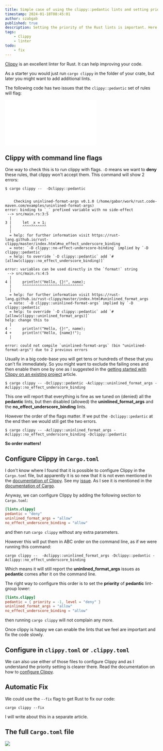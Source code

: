 ```yaml
---
title: Simple case of using the clippy::pedantic lints and setting priority
timestamp: 2024-01-18T08:45:01
author: szabgab
published: true
description: Setting the priority of the Rust lints is important. Here is how to do it.
tags:
    - Clippy
    - linter
todo:
    - fix
---
```


[Clippy](https://doc.rust-lang.org/stable/clippy/index.html) is an excellent linter for Rust. It can help improving your code.

As a starter you would just run `cargo clippy` in the folder of your crate, but later you might want to add additional lints.

The following code has two issues that the `clippy::pedantic` set of rules will flag:

![](examples/uninlined-format-args/src/main.rs)

## Clippy with command line flags

One way to check this is to run clippy with flags. `-D` means we want to **deny** these rules, that clippy won't accept them. This command will show 2 errors:

```
$ cargo clippy --  -Dclippy::pedantic


    Checking uninlined-format-args v0.1.0 (/home/gabor/work/rust.code-maven.com/examples/uninlined-format-args)
error: binding to `_` prefixed variable with no side-effect
 --> src/main.rs:3:5
  |
3 |     let _x = 1;
  |     ^^^^^^^^^^^
  |
  = help: for further information visit https://rust-lang.github.io/rust-clippy/master/index.html#no_effect_underscore_binding
  = note: `-D clippy::no-effect-underscore-binding` implied by `-D clippy::pedantic`
  = help: to override `-D clippy::pedantic` add `#[allow(clippy::no_effect_underscore_binding)]`

error: variables can be used directly in the `format!` string
 --> src/main.rs:4:5
  |
4 |     println!("Hello, {}!", name);
  |     ^^^^^^^^^^^^^^^^^^^^^^^^^^^^
  |
  = help: for further information visit https://rust-lang.github.io/rust-clippy/master/index.html#uninlined_format_args
  = note: `-D clippy::uninlined-format-args` implied by `-D clippy::pedantic`
  = help: to override `-D clippy::pedantic` add `#[allow(clippy::uninlined_format_args)]`
help: change this to
  |
4 -     println!("Hello, {}!", name);
4 +     println!("Hello, {name}!");
  |

error: could not compile `uninlined-format-args` (bin "uninlined-format-args") due to 2 previous errors
```

Usually in a big code-base you will get tens or hundreds of these that you can't fix immediately. So you might want to exclude the failing ones and then enable them one by one
as I suggested in the [getting started with Clippy on an existing project](/getting-started-with-clippy-on-an-existing-project) article.


```
$ cargo clippy -- -Dclippy::pedantic -Aclippy::uninlined_format_args -Aclippy::no_effect_underscore_binding
```

This one will report that everything is fine as we tuned on (denied) all the **pedantic** lints, but then disabled (allowed) the **uninlined_format_args** and the **no_effect_underscore_binding** lints.


However the order of the flags matter. If we put the `-Dclippy::pedantic` at the end then we would still get the two errors.

```
$ cargo clippy -- -Aclippy::uninlined_format_args -Aclippy::no_effect_underscore_binding -Dclippy::pedantic
```

**So order matters!**


## Configure Clippy in `Cargo.toml`

I don't know where I found that it is possible to configure Clippy in the `Cargo.toml` file, but apparently it is so new that it is not even mentioned in the [documentation of Clippy](https://doc.rust-lang.org/stable/clippy/configuration.html).
See my [issue](https://github.com/rust-lang/rust-clippy/issues/12164). As I see it is mentioned in the [documentation of Cargo](https://doc.rust-lang.org/cargo/reference/manifest.html#the-lints-section).

Anyway, we can configure Clippy by adding the following section to `Cargo.toml`:

```toml
[lints.clippy]
pedantic = "deny"
uninlined_format_args = "allow"
no_effect_underscore_binding = "allow"
```

and then run `cargo clippy` without any extra parameters.

However this will put them in ABC order on the command line, as if we were running this command:

```
cargo clippy --  -Aclippy::uninlined_format_args -Dclippy::pedantic -Aclippy::no_effect_underscore_binding
```

Which means it will still report the **uninlined_format_args** issues as **pedantic** comes after it on the command line.

The right way to configure this order is to set the **priority** of **pedantic** lint-group lower:


```toml
[lints.clippy]
pedantic = { priority = -1, level = "deny" }
uninlined_format_args = "allow"
no_effect_underscore_binding = "allow"
```

then running `cargo clippy` will not complain any more.

Once clippy is happy we can enable the lints that we feel are important and fix the code slowly.

## Configure in `clippy.toml` or `.clippy.toml`

We can also use either of those files to configure Clippy and as I understand the priority setting is clearer there.
Read the documentation on how to [configure Clippy](https://doc.rust-lang.org/stable/clippy/configuration.html).

## Automatic Fix

We could use the `--fix` flag to get Rust to fix our code:

```
cargo clippy --fix
```

I will write about this in a separate article.


## The full `Cargo.toml` file

![](examples/uninlined-format-args/Cargo.toml)


